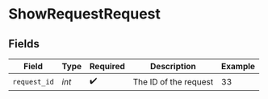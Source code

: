 # ShowRequestRequest


## Fields

| Field                 | Type                  | Required              | Description           | Example               |
| --------------------- | --------------------- | --------------------- | --------------------- | --------------------- |
| `request_id`          | *int*                 | :heavy_check_mark:    | The ID of the request | 33                    |